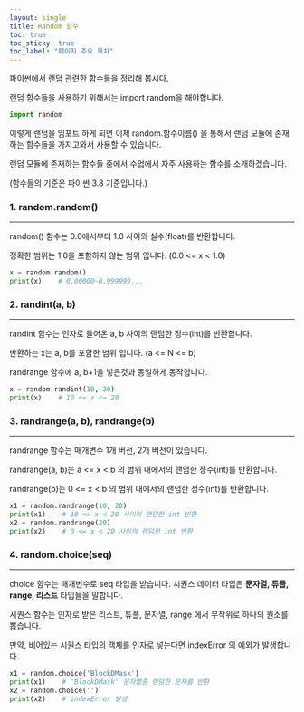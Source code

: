 ```yaml
--- 
layout: single
title: Random 함수
toc: true
toc_sticky: true
toc_label: "페이지 주요 목차"
---
```


파이썬에서 랜덤 관련한 함수들을 정리해 봅시다.

랜덤 함수들을 사용하기 위해서는 import random을 해야합니다.

~~~python
import random
~~~

이렇게 랜덤을 임포트 하게 되면 이제 random.함수이름() 을 통해서 랜덤 모듈에 존재하는 함수들을 가지고와서 사용할 수 있습니다.

랜덤 모듈에 존재하는 함수들 중에서 수업에서 자주 사용하는 함수를 소개하겠습니다. 

(함수들의 기준은 파이썬 3.8 기준입니다.)


### 1. random.random()
---  
random() 함수는 0.0에서부터 1.0 사이의 실수(float)를 반환합니다.

정확한 범위는 1.0을 포함하지 않는 범위 입니다. (0.0 <= x < 1.0)

~~~python
x = random.random()
print(x)    # 0.00000~0.999999...
~~~

### 2. randint(a, b)
---  
randint 함수는 인자로 들어온 a, b 사이의 랜덤한 정수(int)를 반환합니다.

반환하는 x는  a, b를 포함한 범위 입니다. (a <= N <= b)

randrange 함수에 a, b+1을 넣은것과 동일하게 동작합니다.

~~~python
x = random.randint(10, 20)
print(x)    # 10 <= x <= 20
~~~

### 3. randrange(a, b), randrange(b)
--- 
randrange 함수는 매개변수 1개 버전, 2개 버전이 있습니다.

randrange(a, b)는 a <= x < b 의 범위 내에서의 랜덤한 정수(int)를 반환합니다.

randrange(b)는 0 <= x < b 의 범위 내에서의 랜덤한 정수(int)를 반환합니다.

~~~python
x1 = random.randrange(10, 20)
print(x1)    # 10 <= x < 20 사이의 랜덤한 int 반환
x2 = random.randrange(20)
print(x2)    # 0 <= x < 20 사이의 랜덤한 int 반환
~~~


### 4. random.choice(seq)
--- 
choice 함수는 매개변수로 seq 타입을 받습니다. 시퀀스 데이터 타입은 **문자열, 튜플, range, 리스트** 타입들을 말합니다.

시퀀스 함수는 인자로 받은 리스트, 튜플, 문자열, range 에서 무작위로 하나의 원소를 뽑습니다.

만약, 비어있는 시퀀스 타입의 객체를 인자로 넣는다면 indexError 의 예외가 발생합니다.

~~~python
x1 = random.choice('BlockDMask')
print(x1)    # 'BlockDMask' 문자열중 랜덤한 문자를 반환
x2 = random.choice('')
print(x2)    # indexError 발생
~~~
